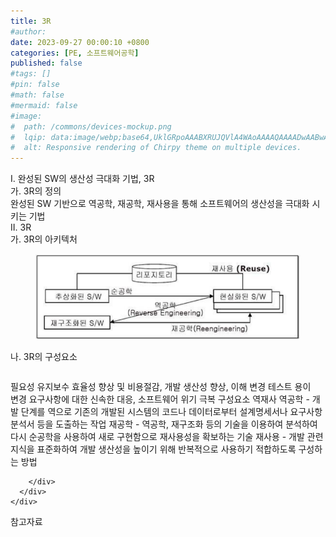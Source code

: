 ```yaml
---
title: 3R
#author: 
date: 2023-09-27 00:00:10 +0800
categories: [PE, 소프트웨어공학]
published: false
#tags: []
#pin: false
#math: false
#mermaid: false
#image:
#  path: /commons/devices-mockup.png
#  lqip: data:image/webp;base64,UklGRpoAAABXRUJQVlA4WAoAAAAQAAAADwAABwAAQUxQSDIAAAARL0AmbZurmr57yyIiqE8oiG0bejIYEQTgqiDA9vqnsUSI6H+oAERp2HZ65qP/VIAWAFZQOCBCAAAA8AEAnQEqEAAIAAVAfCWkAALp8sF8rgRgAP7o9FDvMCkMde9PK7euH5M1m6VWoDXf2FkP3BqV0ZYbO6NA/VFIAAAA
#  alt: Responsive rendering of Chirpy theme on multiple devices.
---
```


<div class="post-wrap">
  <div class="para">
    <div class="para-title">
      I. 완성된 SW의 생산성 극대화 기법, 3R
    </div>
    <div class="para-cntnt">
      <div class="para">
        <div class="para-title">
          가. 3R의 정의
        </div>
        <div class="para-cntnt">
            완성된 SW 기반으로 역공학, 재공학, 재사용을 통해 소프트웨어의 생산성을 극대화 시키는 기법 
        </div>
      </div>
    </div>
  </div>
  
  <div class="para">
    <div class="para-title">
      II. 3R
    </div>
    <div class="para-cntnt">
      <div class="para">
        <div class="para-title">
          가. 3R의 아키텍처
        </div>
        <div class="para-cntnt">
          <figure class="post-figure">
            <img src="/assets/img/posts/3R.png" alt="3R">
<!--            <figcaption>Source: Unveiling the Metaverse: Exploring Emerging Trends, Multifaceted Perspectives, and Future Challenges</figcaption>-->
          </figure>
        </div>
      </div>
      <div class="para">
        <div class="para-title">
          나. 3R의 구성요소
        </div>
        <div class="para-cntnt">
          <table class="post-table">
          </table>
          필요성
  유지보수 효율성 향상 및 비용절감, 개발 생산성 향상, 이해 변경 테스트 용이 &nbsp; &nbsp;
  변경 요구사항에 대한 신속한 대응, 소프트웨어 위기 극복  
구성요소 역재사
  역공학 - 개발 단계를 역으로 기존의 개발된 시스템의 코드나 데이터로부터 설계명세서나 요구사항분석서 등을 도출하는 작업
  재공학 - 역공학, 재구조화 등의 기술을 이용하여 분석하여 다시 순공학을 사용하여 새로 구현함으로 재사용성을 확보하는 기술
  재사용 - 개발 관련 지식을 표준화하여 개발 생산성을 높이기 위해 반복적으로 사용하기 적합하도록 구성하는 방법

        </div>
      </div>
    </div>
  </div>

  <div class="refr-wrap">
    <div class="refr-title">
        참고자료
    </div>
    <ol class="refr-list">
    <!--    <li>(나현식, 최대선) <a target="_blank" href="https://scienceon.kisti.re.kr/commons/util/originalView.do?cn=JAKO202225948430499&oCn=JAKO202225948430499&dbt=JAKO&journal=NJOU00291864">메타버스 보안 위협 요소 및 대응 방안 검토</a></li>-->
    <!--    <li>(M. Uddin, S. Manickam, H. Ullah, M. Obaidat and A. Dandoush) <a target="_blank" href="https://ieeexplore.ieee.org/abstract/document/10138386">Unveiling the Metaverse: Exploring Emerging Trends, Multifaceted Perspectives, and Future Challenges</a></li>-->
    </ol>
  </div>
</div>
